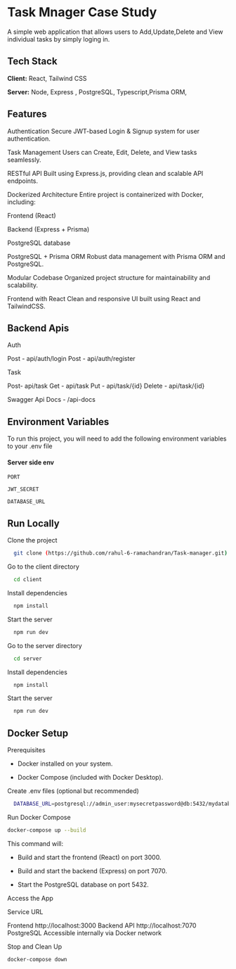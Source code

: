 
# Task Mnager Case Study

A simple web application that allows users to Add,Update,Delete and View individual tasks by simply loging in.


## Tech Stack

**Client:** React, Tailwind CSS

**Server:** Node, Express , PostgreSQL, Typescript,Prisma ORM,


## Features

 Authentication
Secure JWT-based Login & Signup system for user authentication.

 Task Management
Users can Create, Edit, Delete, and View tasks seamlessly.

 RESTful API
Built using Express.js, providing clean and scalable API endpoints.

 Dockerized Architecture
Entire project is containerized with Docker, including:

Frontend (React)

Backend (Express + Prisma)

PostgreSQL database

 PostgreSQL + Prisma ORM
Robust data management with Prisma ORM and PostgreSQL.

 Modular Codebase
Organized project structure for maintainability and scalability.

 Frontend with React
Clean and responsive UI built using React and TailwindCSS.

## Backend Apis

Auth

Post - api/auth/login 
Post - api/auth/register

Task 

Post- api/task
Get - api/task
Put - api/task/{id}
Delete - api/task/{id}

Swagger Api Docs - /api-docs

## Environment Variables

To run this project, you will need to add the following environment variables to your .env file

#### Server side env

`PORT`

`JWT_SECRET`

`DATABASE_URL`

## Run Locally

Clone the project

```bash
  git clone (https://github.com/rahul-6-ramachandran/Task-manager.git)
```

Go to the client directory

```bash
  cd client
```

Install dependencies

```bash
  npm install
```

Start the server

```bash
  npm run dev
```
Go to the server directory

```bash
  cd server
```

Install dependencies

```bash
  npm install
```

Start the server

```bash
  npm run dev
```

## Docker Setup

Prerequisites

- Docker installed on your system.

- Docker Compose (included with Docker Desktop).

Create .env files (optional but recommended)

```bash
  DATABASE_URL=postgresql://admin_user:mysecretpassword@db:5432/mydatabase
```

Run Docker Compose

```bash
docker-compose up --build
```

This command will:

 - Build and start the frontend (React) on port 3000.

 - Build and start the backend (Express) on port 7070.

 - Start the PostgreSQL database on port 5432.

Access the App

Service	            URL

Frontend	      http://localhost:3000
Backend API	    http://localhost:7070
PostgreSQL	    Accessible internally via Docker network

Stop and Clean Up

```bash
docker-compose down
```







